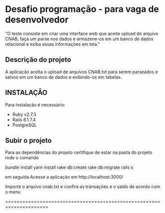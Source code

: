# Desafio programação - para vaga de desenvolvedor

"O teste consiste em criar uma interface web que aceite upload do arquivo CNAB, faça um parse nos dados e armazene-os em um banco de dados relacional e exiba essas informações em tela."

## Descrição do projeto

A aplicação aceita o upload de arquivos CNAB.txt para serem parseados e salvos em um banco de dados e exibindo-os em tabelas.

## INSTALAÇÃO

  Para instalação é necessário:
- Ruby v2.7.3
- Rails 6.1.7.4
- PostgreSQL

## Subir o projeto

Para as dependências do projeto certifique de estar na pasta do projeto rode o comando

bundle install
yarn install
rake db:create
rake db:migrate
rails s

em seguida 
Acesse a aplicação em http://localhost:3000/

Importe o arquivo cnab.txt e confira as transações e o saldo
de acordo com o menu

=====================================================================